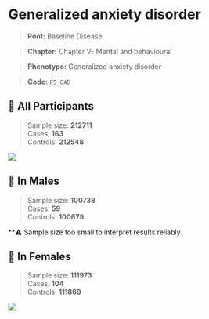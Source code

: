 # Generalized anxiety disorder

> **Root:** Baseline Disease  

> **Chapter:** Chapter V- Mental and behavioural  

> **Phenotype:** Generalized anxiety disorder  

> **Code:** `F5_GAD`

## 🧪 All Participants  
> Sample size: **212711**  
> Cases: **163**  
> Controls: **212548**
<img src="/Disease/Figures/ALL/Incidence/F5_GAD.png"/>
<CsvTable src="/Disease_Data/ALL/Incidence/COX_F5_GAD.csv" label="🔍 View full results" />

## 👨 In Males  
> Sample size: **100738**  
> Cases: **59**  
> Controls: **100679**

**⚠️ Sample size too small to interpret results reliably.


## 👩 In Females  
> Sample size: **111973**  
> Cases: **104**  
> Controls: **111869**
<img src="/Disease/Figures/Female/Incidence/F5_GAD.png"/>
<CsvTable src="/Disease_Data/Female/Incidence/COX_F5_GAD.csv" label="🔍 View full results" />
